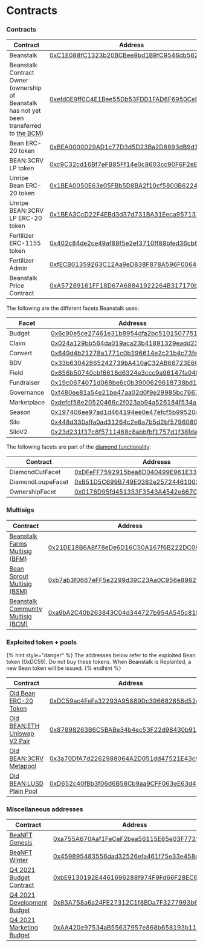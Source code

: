 # Contracts

### Contracts

| Contract                                                                                                                              | Address                                                                                                               |
| ------------------------------------------------------------------------------------------------------------------------------------- | --------------------------------------------------------------------------------------------------------------------- |
| Beanstalk                                                                                                                             | [0xC1E088fC1323b20BCBee9bd1B9fC9546db5624C5](https://etherscan.io/address/0xC1E088fC1323b20BCBee9bd1B9fC9546db5624C5) |
| Beanstalk Contract Owner (ownership of Beanstalk has not yet been transferred to [the BCM](../governance/beanstalk/bcm-dashboard.md)) | [0xefd0E9ff0C4E1Bee55Db53FDD1FAD6F6950CeD0b](https://etherscan.io/address/0xefd0E9ff0C4E1Bee55Db53FDD1FAD6F6950CeD0b) |
| Bean ERC-20 token                                                                                                                     | [0xBEA0000029AD1c77D3d5D23Ba2D8893dB9d1Efab](https://etherscan.io/address/0xBEA0000029AD1c77D3d5D23Ba2D8893dB9d1Efab) |
| BEAN:3CRV LP token                                                                                                                    | [0xc9C32cd16Bf7eFB85Ff14e0c8603cc90F6F2eE49](https://etherscan.io/token/0xc9C32cd16Bf7eFB85Ff14e0c8603cc90F6F2eE49)   |
| Unripe Bean ERC-20 token                                                                                                              | [0x1BEA0050E63e05FBb5D8BA2f10cf5800B6224449](https://etherscan.io/address/0x1BEA0050E63e05FBb5D8BA2f10cf5800B6224449) |
| Unripe BEAN:3CRV LP ERC-20 token                                                                                                      | [0x1BEA3CcD22F4EBd3d37d731BA31Eeca95713716D](https://etherscan.io/address/0x1BEA3CcD22F4EBd3d37d731BA31Eeca95713716D) |
| Fertilizer ERC-1155 token                                                                                                             | [0x402c84de2ce49af88f5e2ef3710ff89bfed36cb6](https://etherscan.io/address/0x402c84de2ce49af88f5e2ef3710ff89bfed36cb6) |
| Fertilizer Admin                                                                                                                      | [0xfECB01359263C12Aa9eD838F878A596F0064aa6e](https://etherscan.io/address/0xfECB01359263C12Aa9eD838F878A596F0064aa6e) |
| Beanstalk Price Contract                                                                                                              | [0xA57289161FF18D67A68841922264B317170b0b81](https://etherscan.io/address/0xA57289161FF18D67A68841922264B317170b0b81) |

The following are the different facets Beanstalk uses:

| Facet       | Addresss                                                                                                              |
| ----------- | --------------------------------------------------------------------------------------------------------------------- |
| Budget      | [0x6c90e5ce27461e31b8954dfa2bc5101507751df6](https://etherscan.io/address/0x6c90e5ce27461e31b8954dfa2bc5101507751df6) |
| Claim       | [0x024a129bb564da019aca23b41891329eadd233d8](https://etherscan.io/address/0x024a129bb564da019aca23b41891329eadd233d8) |
| Convert     | [0x649d4b21278a1771c0b196614e2c21b4c73fe801](https://etherscan.io/address/0x649d4b21278a1771c0b196614e2c21b4c73fe801) |
| BDV         | [0x33b63042865242739bA410aC32AB68723E6CF4b9](https://etherscan.io/address/0x33b63042865242739bA410aC32AB68723E6CF4b9) |
| Field       | [0x656b50740cbf6616d6324e3ccc9a96147fa04fb6](https://etherscan.io/address/0x656b50740cbf6616d6324e3ccc9a96147fa04fb6) |
| Fundraiser  | [0x19c0674071d068be6c0b3900629618738bd137dc](https://etherscan.io/address/0x19c0674071d068be6c0b3900629618738bd137dc) |
| Governance  | [0xf480ee81a54e21be47aa02d0f9e29985bc7667c4](https://etherscan.io/address/0xf480ee81a54e21be47aa02d0f9e29985bc7667c4) |
| Marketplace | [0xdefcf58e20520466c2f023ab94a526184f534a6a](https://etherscan.io/address/0xdefcf58e20520466c2f023ab94a526184f534a6a) |
| Season      | [0x197406ee97ad1d464194ee0e47efcf5b99520d27](https://etherscan.io/address/0x197406ee97ad1d464194ee0e47efcf5b99520d27) |
| Silo        | [0x448d330affa0ad31264c2e6a7b5d2bf579608065](https://etherscan.io/address/0x448d330affa0ad31264c2e6a7b5d2bf579608065) |
| SiloV2      | [0x23d231f37c8f5711468c8abbfbf1757d1f38fda2](https://etherscan.io/address/0x23d231f37c8f5711468c8abbfbf1757d1f38fda2) |

The following facets are part of the [diamond functionality](https://github.com/ethereum/EIPs/blob/master/EIPS/eip-2535.md):

| Contract          | Addresss                                                                                                              |
| ----------------- | --------------------------------------------------------------------------------------------------------------------- |
| DiamondCutFacet   | [0xDFeFF7592915bea8D040499E961E332BD453C249](https://etherscan.io/address/0xDFeFF7592915bea8D040499E961E332BD453C249) |
| DiamondLoupeFacet | [0xB51D5C699B749E0382e257244610039dDB272Da0](https://etherscan.io/address/0xB51D5C699B749E0382e257244610039dDB272Da0) |
| OwnershipFacet    | [0x0176D95fd451353F3543A4542e667C62b673621a](https://etherscan.io/address/0x0176D95fd451353F3543A4542e667C62b673621a) |

### Multisigs

| Contract                                                                         | Address                                                                                                                      |
| -------------------------------------------------------------------------------- | ---------------------------------------------------------------------------------------------------------------------------- |
| [Beanstalk Farms Multisig (BFM)](../governance/beanstalk-farms/bfm-dashboard.md) | [0x21DE18B6A8f78eDe6D16C50A167f6B222DC08DF7](https://gnosis-safe.io/app/eth:0x21DE18B6A8f78eDe6D16C50A167f6B222DC08DF7/home) |
| [Bean Sprout Multisig (BSM)](../governance/bean-sprout/bsm-dashboard.md)         | [0xb7ab3f0667eFF5e2299d39C23Aa0C956e8982235](https://gnosis-safe.io/app/eth:0xb7ab3f0667eFF5e2299d39C23Aa0C956e8982235/home) |
| [Beanstalk Community Multisig (BCM)](../governance/beanstalk/bcm-dashboard.md)   | [0xa9bA2C40b263843C04d344727b954A545c81D043](https://gnosis-safe.io/app/eth:0xa9bA2C40b263843C04d344727b954A545c81D043/home) |

### Exploited token + pools

{% hint style="danger" %}
The addresses below refer to the exploited Bean token (0xDC59). Do not buy these tokens. When Beanstalk is Replanted, a new Bean token will be issued.
{% endhint %}

| Contract                                                                                                     | Address                                                                                                               |
| ------------------------------------------------------------------------------------------------------------ | --------------------------------------------------------------------------------------------------------------------- |
| [Old Bean ERC-20 Token](https://etherscan.io/address/0xDC59ac4FeFa32293A95889Dc396682858d52e5Db)             | [0xDC59ac4FeFa32293A95889Dc396682858d52e5Db](https://etherscan.io/address/0xDC59ac4FeFa32293A95889Dc396682858d52e5Db) |
| [Old BEAN:ETH Uniswap V2 Pair](https://v2.info.uniswap.org/token/0xdc59ac4fefa32293a95889dc396682858d52e5db) | [0x87898263B6C5BABe34b4ec53F22d98430b91e371](https://etherscan.io/address/0x87898263B6C5BABe34b4ec53F22d98430b91e371) |
| [Old BEAN:3CRV Metapool](https://curve.fi/factory/81)                                                        | [0x3a70DfA7d2262988064A2D051dd47521E43c9BdD](https://etherscan.io/address/0x3a70DfA7d2262988064A2D051dd47521E43c9BdD) |
| [Old BEAN:LUSD Plain Pool](https://curve.fi/factory/103)                                                     | [0xD652c40fBb3f06d6B58Cb9aa9CFF063eE63d465D](https://etherscan.io/address/0xD652c40fBb3f06d6B58Cb9aa9CFF063eE63d465D) |

### Miscellaneous addresses

| Contract                                                                                                                      | Address                                                                                                               |
| ----------------------------------------------------------------------------------------------------------------------------- | --------------------------------------------------------------------------------------------------------------------- |
| [BeaNFT Genesis](https://opensea.io/collection/beanft-genesis)                                                                | [0xa755A670Aaf1FeCeF2bea56115E65e03F7722A79](https://etherscan.io/address/0xa755A670Aaf1FeCeF2bea56115E65e03F7722A79) |
| [BeaNFT Winter](https://opensea.io/collection/beanft-collection)                                                              | [0x459895483556dad32526efa461f75e33e458d9e9](https://etherscan.io/address/0x459895483556dad32526efa461f75e33e458d9e9) |
| [Q4 2021 Budget Contract](https://github.com/BeanstalkFarms/Beanstalk-Budget)                                                 | [0xbE9130192E4461696288f974F9Fd66F28EC6BbA1](https://etherscan.io/address/0xbE9130192E4461696288f974F9Fd66F28EC6BbA1) |
| [Q4 2021 Development Budget](https://github.com/BeanstalkFarms/Beanstalk/blob/master/bips/bip-1.md#budget-structural-details) | [0x83A758a6a24FE27312C1f8BDa7F3277993b64783](https://etherscan.io/address/0x83A758a6a24FE27312C1f8BDa7F3277993b64783) |
| [Q4 2021 Marketing Budget](https://github.com/BeanstalkFarms/Beanstalk/blob/master/bips/bip-1.md#budget-structural-details)   | [0xAA420e97534aB55637957e868b658193b112A551](https://etherscan.io/address/0xAA420e97534aB55637957e868b658193b112A551) |
